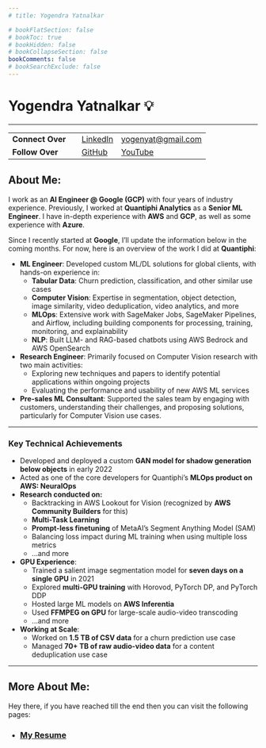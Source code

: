 ```yaml
---
# title: Yogendra Yatnalkar

# bookFlatSection: false
# bookToc: true
# bookHidden: false
# bookCollapseSection: false
bookComments: false
# bookSearchExclude: false
---
```


# Yogendra Yatnalkar 💡

---

<!-- --- -->


|  |    |    |      |        
| ----- | ----- | ------ | ---- | 
| **Connect Over** |  | [LinkedIn](https://www.linkedin.com/in/yogendra-yatnalkar-2477b3148/) | yogenyat@gmail.com |  
| **Follow Over**  |                    | [GitHub](https://github.com/yogendra-yatnalkar)                       | [YouTube](https://www.youtube.com/channel/UCBv-Hg0vmSRdiUSlWDbcTTg) |                                                                     |



<!-- **Connect/Follow Over**:

- yogenyat@gmail.com
- [LinkedIn](https://www.linkedin.com/in/yogendra-yatnalkar-2477b3148/)
- [YouTube](https://www.youtube.com/channel/UCBv-Hg0vmSRdiUSlWDbcTTg)
- [GitHub](https://github.com/yogendra-yatnalkar) -->

## About Me:

<!-- ![](index/dbe15eb43570e14c754478fe250f1003a321be0c.jpg) -->

I work as an **AI Engineer @ Google (GCP)** with four years of industry experience. Previously, I worked at **Quantiphi Analytics** as a **Senior ML Engineer**. I have in-depth experience with **AWS** and **GCP**, as well as some experience with **Azure**.

Since I recently started at **Google**, I’ll update the information below in the coming months. For now, here is an overview of the work I did at **Quantiphi**:

  - **ML Engineer**: Developed custom ML/DL solutions for global clients, with hands-on experience in:
    - **Tabular Data**: Churn prediction, classification, and other similar use cases
    - **Computer Vision**: Expertise in segmentation, object detection, image similarity, video deduplication, video analytics, and more
    - **MLOps**: Extensive work with SageMaker Jobs, SageMaker Pipelines, and Airflow, including building components for processing, training, monitoring, and explainability
    - **NLP**: Built LLM- and RAG-based chatbots using AWS Bedrock and AWS OpenSearch
  - **Research Engineer**: Primarily focused on Computer Vision research with two main activities:
    - Exploring new techniques and papers to identify potential applications within ongoing projects
    - Evaluating the performance and usability of new AWS ML services
  - **Pre-sales ML Consultant**: Supported the sales team by engaging with customers, understanding their challenges, and proposing solutions, particularly for Computer Vision use cases.

---

### Key Technical Achievements

- Developed and deployed a custom **GAN model for shadow generation below objects** in early 2022
- Acted as one of the core developers for Quantiphi’s **MLOps product on AWS: NeuralOps**
- **Research conducted on:**
  - Backtracking in AWS Lookout for Vision (recognized by **AWS Community Builders** for this)
  - **Multi-Task Learning**
  - **Prompt-less finetuning** of MetaAI’s Segment Anything Model (SAM)
  - Balancing loss impact during ML training when using multiple loss metrics
  - ...and more
- **GPU Experience**:
  - Trained a salient image segmentation model for **seven days on a single GPU** in 2021
  - Explored **multi-GPU training** with Horovod, PyTorch DP, and PyTorch DDP
  - Hosted large ML models on **AWS Inferentia**
  - Used **FFMPEG on GPU** for large-scale audio-video transcoding
  - ...and more
- **Working at Scale**:
  - Worked on **1.5 TB of CSV data** for a churn prediction use case
  - Managed **70+ TB of raw audio-video data** for a content deduplication use case

---

## More About Me:

Hey there, if you have reached till the end then you can visit the following pages: 

- ### [My Resume](/resume)